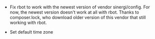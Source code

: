 - Fix rbot to work with the newest version of vendor sinergi/config. For now, the newest version doesn't work at all with rbot. Thanks to composer.lock, who download older version of this vendor that still working with rbot.

- Set default time zone